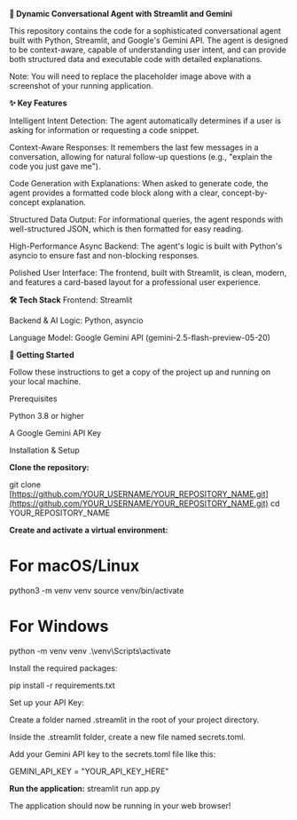 **🤖 Dynamic Conversational Agent with Streamlit and Gemini**

This repository contains the code for a sophisticated conversational agent built with Python, Streamlit, and Google's Gemini API. The agent is designed to be context-aware, capable of understanding user intent, and can provide both structured data and executable code with detailed explanations.

Note: You will need to replace the placeholder image above with a screenshot of your running application.

**✨ Key Features**

Intelligent Intent Detection: The agent automatically determines if a user is asking for information or requesting a code snippet.

Context-Aware Responses: It remembers the last few messages in a conversation, allowing for natural follow-up questions (e.g., "explain the code you just gave me").

Code Generation with Explanations: When asked to generate code, the agent provides a formatted code block along with a clear, concept-by-concept explanation.

Structured Data Output: For informational queries, the agent responds with well-structured JSON, which is then formatted for easy reading.

High-Performance Async Backend: The agent's logic is built with Python's asyncio to ensure fast and non-blocking responses.

Polished User Interface: The frontend, built with Streamlit, is clean, modern, and features a card-based layout for a professional user experience.

**🛠️ Tech Stack**
Frontend: Streamlit

Backend & AI Logic: Python, asyncio

Language Model: Google Gemini API (gemini-2.5-flash-preview-05-20)

**🚀 Getting Started**

Follow these instructions to get a copy of the project up and running on your local machine.

Prerequisites

Python 3.8 or higher

A Google Gemini API Key

Installation & Setup

**Clone the repository:**

git clone [https://github.com/YOUR_USERNAME/YOUR_REPOSITORY_NAME.git](https://github.com/YOUR_USERNAME/YOUR_REPOSITORY_NAME.git)
cd YOUR_REPOSITORY_NAME


**Create and activate a virtual environment:**

# For macOS/Linux
python3 -m venv venv
source venv/bin/activate

# For Windows
python -m venv venv
.\venv\Scripts\activate


Install the required packages:

pip install -r requirements.txt


Set up your API Key:

Create a folder named .streamlit in the root of your project directory.

Inside the .streamlit folder, create a new file named secrets.toml.

Add your Gemini API key to the secrets.toml file like this:

GEMINI_API_KEY = "YOUR_API_KEY_HERE"


**Run the application:**
streamlit run app.py


The application should now be running in your web browser!
